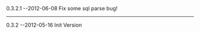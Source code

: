 0.3.2.1        --2012-06-08
    Fix some sql parse bug!

-----------------------------------

0.3.2          --2012-05-16
    Init Version